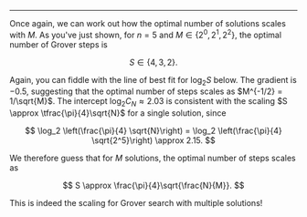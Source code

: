 ---

Once again, we can work out how the optimal number of solutions scales
with $M$. As you've just shown, for $n = 5$ and $M \in \{2^0, 2^1,
2^2\}$, the optimal number of Grover steps is

$$
S \in \{4, 3, 2\}.
$$

Again, you can fiddle with the line of best fit for $\log_2 S$ below. The gradient is $-0.5$, suggesting that the optimal number of steps scales as $M^{-1/2} = 1/\sqrt{M}$. The intercept $\log_2 C_N \approx 2.03$ is consistent with the scaling $S \approx \tfrac{\pi}{4}\sqrt{N}$ for a single solution, since

$$
\log_2 \left(\frac{\pi}{4} \sqrt{N}\right) = \log_2 \left(\frac{\pi}{4} \sqrt{2^5}\right) \approx 2.15.
$$

We therefore guess that for $M$ solutions, the optimal number of steps scales as

$$
S \approx \frac{\pi}{4}\sqrt{\frac{N}{M}}.
$$

This is indeed the scaling for Grover search with multiple solutions!
